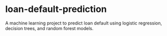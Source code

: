 # loan-default-prediction
A machine learning project to predict loan default using logistic regression, decision trees, and random forest models.
